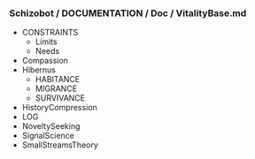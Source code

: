 ### Schizobot / DOCUMENTATION / Doc / VitalityBase.md
* CONSTRAINTS
  * Limits
  * Needs
* Compassion
* Hibernus
  * HABITANCE
  * MIGRANCE
  * SURVIVANCE
* HistoryCompression
* LOG
* NoveltySeeking
* SignalScience
* SmallStreamsTheory
